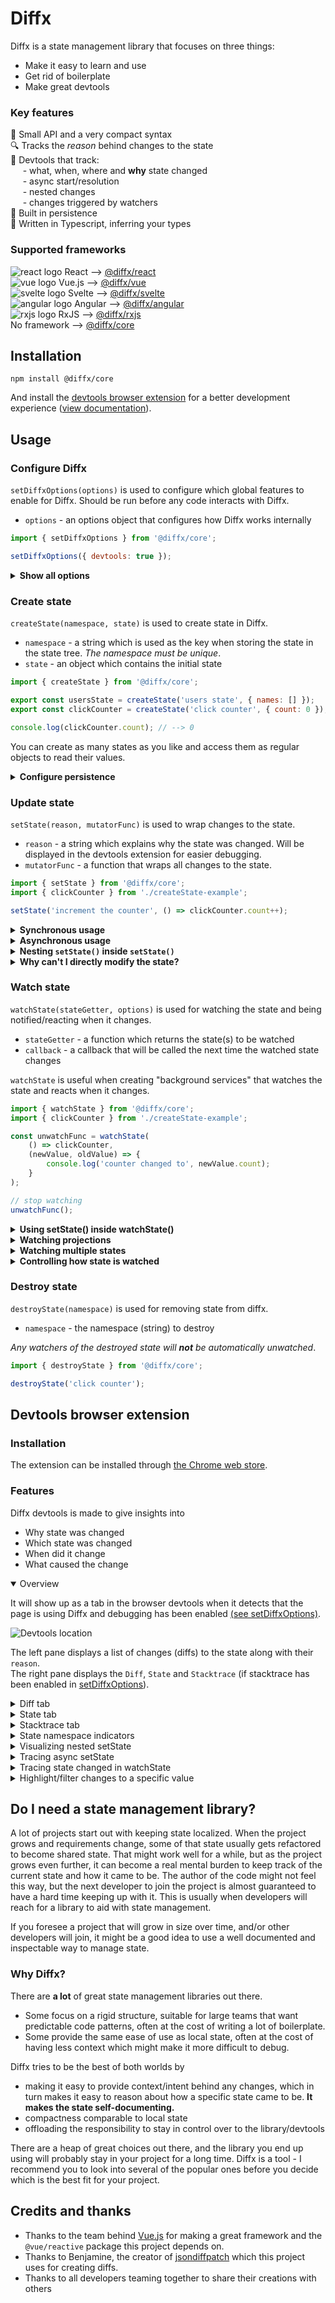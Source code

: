 <!-- #header -->

# Diffx

<!-- end -->

Diffx is a state management library that focuses on three things:

* Make it easy to learn and use
* Get rid of boilerplate
* Make great devtools

### Key features

🤏 Small API and a very compact syntax  
🔍 Tracks the _reason_ behind changes to the state  
🔧 Devtools that track:  
&nbsp;&nbsp;&nbsp;&nbsp;&nbsp;- what, when, where and **why** state changed  
&nbsp;&nbsp;&nbsp;&nbsp;&nbsp;- async start/resolution  
&nbsp;&nbsp;&nbsp;&nbsp;&nbsp;- nested changes  
&nbsp;&nbsp;&nbsp;&nbsp;&nbsp;- changes triggered by watchers  
💾 Built in persistence  
📝 Written in Typescript, inferring your types

<!-- #supported-frameworks -->
### Supported frameworks

![react logo](https://github.com/jbjorge/diffx/raw/master/assets/framework-logos/react.png) React
--> [@diffx/react](https://github.com/jbjorge/diffx/tree/master/react)  
![vue logo](https://github.com/jbjorge/diffx/raw/master/assets/framework-logos/vue.png) Vue.js
--> [@diffx/vue](https://github.com/jbjorge/diffx/tree/master/vue)  
![svelte logo](https://github.com/jbjorge/diffx/raw/master/assets/framework-logos/svelte.png) Svelte
--> [@diffx/svelte](https://github.com/jbjorge/diffx/tree/master/svelte)  
![angular logo](https://github.com/jbjorge/diffx/raw/master/assets/framework-logos/angular.png) Angular
--> [@diffx/angular](https://github.com/jbjorge/diffx/tree/master/angular)  
![rxjs logo](https://github.com/jbjorge/diffx/raw/master/assets/framework-logos/rxjs.png) RxJS
--> [@diffx/rxjs](https://github.com/jbjorge/diffx/tree/master/rxjs)  
No framework --> [@diffx/core](https://github.com/jbjorge/diffx/tree/master/core)
<!-- end -->

<!-- #installation -->
## Installation

```shell
npm install @diffx/core
```

And install
the [devtools browser extension](https://chrome.google.com/webstore/detail/diffx-devtools/ecijpnkbdaghilfokgbcieakdfbibeec)
for a better development experience ([view documentation](#devtools-browser-extension)).
<!-- end -->
<!-- #before-usage -->

<!-- end -->

<!-- #usage -->

## Usage

<!-- #setDiffxOptions() -->

### Configure Diffx

`setDiffxOptions(options)` is used to configure which global features to enable for Diffx. Should be run before any code
interacts with Diffx.

* `options` - an options object that configures how Diffx works internally

```javascript
import { setDiffxOptions } from '@diffx/core';

setDiffxOptions({ devtools: true });
```

<details>
    <summary><strong>Show all options</strong></summary>

```javascript
import { setDiffxOptions } from '@diffx/core';

setDiffxOptions({
    /**
     * Enable viewing the state history in devtools.
     * Not recommended for use in a production environment.
     * If set to true, `createDiffs` will also be implicitly true.
     *
     * Default: false
     */
    devtools: false,
    /**
     * Store a stack-trace with every diff if `createDiffs` is enabled.
     * Will be displayed in devtools to help with tracking down
     * which code is making state changes.
     *
     * NOT recommended in production environment since creating stack traces is a slow operation!
     *
     * Default: false
     */
    includeStackTrace: false,
    /**
     * Persist the latest snapshot of all states and automatically use that as the initial state
     *
     * Default: false
     */
    persistent: false,
    /**
     * Location for storing persistent state.
     * E.g. localStorage or sessionStorage
     *
     * Default: null
     */
    persistenceLocation: null,
    /**
     * Whether to record all diffs of the state in-memory.
     *
     * Default: false
     **/
    createDiffs: false,
    /**
     * Max nesting depth.
     *
     * If a loop of setState <--> watchState is accidentally created, it will run off and crash
     * (and potentially crash the main thread). To avoid this, a max nesting depth can be set.
     *
     * Default: 100
     */
    maxNestingDepth: 100
});
```

</details>

<!-- end -->

<!-- #createState() -->

### Create state

`createState(namespace, state)` is used to create state in Diffx.

* `namespace` - a string which is used as the key when storing the state in the state tree. _The namespace must be
  unique_.
* `state` - an object which contains the initial state

```javascript
import { createState } from '@diffx/core';

export const usersState = createState('users state', { names: [] });
export const clickCounter = createState('click counter', { count: 0 });

console.log(clickCounter.count); // --> 0
```

You can create as many states as you like and access them as regular objects to read their values.
<!-- end -->

<!-- #configure persistence -->
<details>
    <summary><strong>Configure persistence</strong></summary>

`createState(..., ..., options)`

* `options`- optional settings for this particular state
    * `persistent` - Persist the latest snapshot of this state and automatically use that as the initial state. Setting
      it to `false` will exclude the state from persistence, even though it is globally set to `true`
      in `setDiffxOptions`.  
      Default: `false`

    * `persistenceLocation` - Location for persisting this particular state - e.g. `window.sessionStorage`.  
      Default: `false`

```javascript
import { setDiffxOptions, createState } from '@diffx/core';

// this enables persistence for all states globally
setDiffxOptions({
    persistent: true,
    persistenceLocation: sessionStorage
})

// this disables persistence for a specific state (if it's enabled globally)
export const clickCounter = createState('click counter', { count: 0 }, { persistent: false });

// this state is persisted in accordance with the global settings in `setDiffxOptions`
export const clickCounter = createState('click counter', { count: 0 });

// this state is persisted in localStorage instead of the globally defined persistenceLocation
export const clickCounter = createState('click counter', { count: 0 }, { persistenceLocation: localStorage });
```

</details>

<!-- end -->

<!-- #setState() -->

### Update state

`setState(reason, mutatorFunc)` is used to wrap changes to the state.

* `reason` - a string which explains why the state was changed. Will be displayed in the devtools extension for easier
  debugging.
* `mutatorFunc` - a function that wraps all changes to the state.

```javascript
import { setState } from '@diffx/core';
import { clickCounter } from './createState-example';

setState('increment the counter', () => clickCounter.count++);
```

<!-- end -->

<!-- #Synchronous usage -->
<details>
    <summary><strong>Synchronous usage</strong></summary>

Since Diffx is proxy-based, it will keep track of anything happening within `setState()`.  
Multiple states can be changed within one `setState()`:

```javascript
import { setState } from '@diffx/core';
import { clickCounter, usersState } from './createState-example';

setState('Change the counter and add a user', () => {
    clickCounter.count++;
    if (clickCounter.count > 2) {
        clickCounter.count = 200;
    }
    usersState.names.push('John');
})
```

This will also create an entry in the devtools  
![devtools entry screenshot](https://github.com/jbjorge/diffx/raw/master/assets/devtools/img_9.png)

</details>
<!-- end -->

<!-- #Asynchronous usage -->
<details>
    <summary><strong>Asynchronous usage</strong></summary>

`setState(reason, asyncMutatorFunc, onDone [, onError])` is used to make asynchronous changes to the state.

* `reason` - a string which explains why the state was changed. Will be displayed in the devtools extension for easier
  debugging.
* `asyncMutatorFunc` - a function that is free to change the state, and returns a `Promise`.
* `onDone` - a function that receives the result of `asyncMutatorFunc` as an argument, and is free to change the state.
* `onError` - a function that receives the error from `asyncMutatorFunc` as an argument, and is free to change the
  state.

```javascript
import { createState, setState } from '@diffx/core';
import { fetchUsersStateFromServer } from './some-file';

export const usersState = createState('usersState-status', {
    isFetching: false,
    names: [],
    fetchErrorMessage: ''
});

setState(
    'fetch and update usersState',
    () => {
        // set state before the async work begins
        usersState.fetchErrorMessage = '';
        usersState.names = [];
        usersState.isFetching = true;
        // return the async work
        return fetchUsersStateFromServer();
    },
    result => {
        // the async work succeeded
        usersState.names = result;
        usersState.isFetching = false;
    },
    error => {
        // the async work failed
        usersState.fetchErrorMessage = error.message;
        usersState.isFetching = false;
    }
);
```

The `asyncMutatorFunc` and its resolution with `onDone` or `onError` will be tracked in the devtools:
<table>
<tr>
<td>onDone</td>
<td>

![async onDone in devtools](https://github.com/jbjorge/diffx/raw/master/assets/devtools/img_10.png)

</td>
</tr>
<tr>
<td>onError</td>
<td>

![async onError in devtools](https://github.com/jbjorge/diffx/raw/master/assets/devtools/img_11.png)

</td>
</tr>
</table>

</details>
<!-- end -->

<!-- #Nesting setState() inside setState() -->
<details>
    <summary><strong>Nesting <code>setState()</code> inside <code>setState()</code></strong></summary>

To avoid repeating yourself, it can be beneficial to wrap `setState` in a function that can be reused.

```javascript
import { createState, setState } from '@diffx/core';
import { usersState } from './createState-example';

export function addUser(name) {
    setState('Add user', () => usersState.names.push(name));
}
```

To make the state history more readable, the usage of the wrapped `setState` above can be used inside a `setState`
providing a reason for the changes and grouping them.

```javascript
// in some other file
import { setState } from '@diffx/core';
import { addUser } from './example-above';

setState('PeopleComponent: User clicked "Save usersState"', () => {
    addUser('John');
    addUser('Jenny');
});
```

This nesting will be displayed in the devtools as an indented hierarchical list, clarifying why "Add user" happened:  
![nesting in devtools](https://github.com/jbjorge/diffx/raw/master/assets/devtools/img_7.png)

Nesting can go as many levels deep as desired, making it easy to see who did what and why, and at the same time making
it easy to discover reusable compositions of `setState`.

</details>
<!-- end -->

<!-- #why-no-direct-modification -->
<details>
    <summary><strong>Why can't I directly modify the state?</strong></summary>

By having the freedom to change state from *anywhere* in the codebase, state can quickly get out of control and be
difficult to debug if there is no human-readable reasoning behind why a change was made.  
To ensure that the usage experience stays developer friendly, easy to debug, and help with identifying which code needs
refactoring, Diffx enforces the use of `setState` since it groups changes and allows the developer to specify a `reason`
for the changes.

_Any changes made to the state outside of `setState()` will throw an error._

```javascript
import { clickCounter } from './createState-example';

clickCounter.count++; // this will throw an error
```

</details>

<!-- end -->

<!-- #setState().append -->

<!-- end -->

<!-- #watchState() -->

### Watch state

<!-- #watchState().prepend -->

<!-- end -->

`watchState(stateGetter, options)` is used for watching the state and being notified/reacting when it changes.

* `stateGetter` - a function which returns the state(s) to be watched
* `callback` - a callback that will be called the next time the watched state changes

`watchState` is useful when creating "background services" that watches the state and reacts when it changes.

```javascript
import { watchState } from '@diffx/core';
import { clickCounter } from './createState-example';

const unwatchFunc = watchState(
    () => clickCounter,
    (newValue, oldValue) => {
        console.log('counter changed to', newValue.count);
    }
);

// stop watching
unwatchFunc();
```

<!-- end#watchState() -->

<!-- #watchState().details.prepend -->

<!-- end -->

<!-- #Using setState() inside watchState() -->
<details>
    <summary><strong>Using setState() inside watchState()</strong></summary>

A watcher is allowed to change the state when triggered.

```javascript
import { watchState, setState } from '@diffx/core';
import { clickCounter } from './createState-example';

watchState(
    () => clickCounter.count === 5,
    countIsFive => {
        if (!countIsFive) return;
        setState('Counter has the value 5, so I added another user', () => {
            usersState.names.push('Jenny');
        });
    }
);
```

This will also be tracked in the devtools and tagged with "watcher".  
![devtools watcher example](https://github.com/jbjorge/diffx/raw/master/assets/devtools/img_13.png)

The tag can be hovered/clicked for more information about its trigger origin.  
![devtools watcher hover example](https://github.com/jbjorge/diffx/raw/master/assets/devtools/img_14.png)

</details>

<!-- end -->

<!-- #watching projections -->
<details>
    <summary><strong>Watching projections</strong></summary>

```javascript
import { watchState } from '@diffx/core';
import { clickCounter } from './createState-example';

watchState(
    () => clickCounter.count > 5,
    isAboveFive => console.log(isAboveFive)
);
```

</details>
<!-- end -->

<!-- #watching multiple states -->
<details>
    <summary><strong>Watching multiple states</strong></summary>

```javascript
import { watchState } from '@diffx/core';
import { clickCounter, usersState } from './createState-example';

watchState(
    () => [clickCounter.count, usersState.names],
    ([clickCount, names]) => console.log(clickCount, names)
);
```

</details>
<!-- end -->

<!-- #controlling watchState -->

<details>
    <summary><strong>Controlling how state is watched</strong></summary>

To have fine-grained control over how the state is watched, the second argument can be an options object instead of a
callback.

```javascript
import { watchState } from '@diffx/core';
import { clickCounter } from './createState-example';

const unwatchFunc = watchState(() => clickCounter, {
    /**
     * Whether to emit the current value of the watched item(s).
     *
     * Default: `false`
     */
    emitInitialValue: false,
    /**
     * Callback called with the final state after the outermost `.setState` function has finished running.
     * This is the default behavior when using a callback instad of an options object.
     */
    onSetStateDone: (newValue, oldValue) => '...',
    /**
     * Callback called with the current state after each `.setState` has finished running
     * (including each .setState wrapped in .setState)
     */
    onEachSetState: (newValue, oldValue) => '...',
    /**
     * Callback for each change to the state during `.setState`.
     */
    onEachValueUpdate: (newValue, oldValue) => '...',
    /**
     * Custom comparer function to decide if the state has changed.
     * Receives newValue and oldValue as arguments and should return `true` for changed
     * and `false` for no change.
     *
     * Default: Diffx built in comparer
     */
    hasChangedComparer: (newValue, oldValue) => 'true or false',
    /**
     * Whether the watcher should automatically stop watching after the first changed value has
     * been emitted.
     *
     * Default: false
     */
    once: false
});

// stop watching
unwatchFunc();
```

</details>
<!-- end -->

<!-- #destroyState -->

### Destroy state

`destroyState(namespace)` is used for removing state from diffx.

* `namespace` - the namespace (string) to destroy

_Any watchers of the destroyed state will **not** be automatically unwatched_.

```javascript
import { destroyState } from '@diffx/core';

destroyState('click counter');
```

<!-- end -->
<!-- end#usage -->

<!-- #after-usage -->

<!-- end -->

## Devtools browser extension

### Installation

The extension can be installed through
[the Chrome web store](https://chrome.google.com/webstore/detail/diffx-devtools/ecijpnkbdaghilfokgbcieakdfbibeec).

### Features

Diffx devtools is made to give insights into

* Why state was changed
* Which state was changed
* When did it change
* What caused the change

<details open><summary>Overview</summary>


It will show up as a tab in the browser devtools when it detects that the page is using Diffx and debugging has been
enabled [(see setDiffxOptions)](#configure-diffx).

![Devtools location](https://github.com/jbjorge/diffx/raw/master/assets/devtools-7.png)

The left pane displays a list of changes (diffs) to the state along with their `reason`.  
The right pane displays the `Diff`, `State` and `Stacktrace` (if stacktrace has been enabled
in [setDiffxOptions](#configure-diffx)).

</details>

<details><summary>Diff tab</summary>

Displays the difference between each change made by `setState()`.

![Diff tab preview](https://github.com/jbjorge/diffx/raw/master/assets/devtools-1.png)

</details>
<details><summary>State tab</summary>

Displays the current state at the selected diff.

![State tab preview](https://github.com/jbjorge/diffx/raw/master/assets/devtools-6.png)

</details>
<details><summary>Stacktrace tab</summary>

Displays the stack trace for the code that led to this state change.

![Stacktrace tab preview](https://github.com/jbjorge/diffx/raw/master/assets/devtools-5.png)

</details>
<details><summary>State namespace indicators</summary>

The dots in the left tab indicate which state was changed with their color, can be hovered to view the namespace and
clicked to filter the list by that state.

![State type hints](https://github.com/jbjorge/diffx/raw/master/assets/devtools-4.png)

</details>
<details><summary>Visualizing nested setState</summary>

For places where `setState()` has been used inside `setState()`, the left pane will display a nested view with colors
used for displaying nesting depth.

![Nested setState preview](https://github.com/jbjorge/diffx/raw/master/assets/devtools-2.png)

</details>
<details><summary>Tracing async setState</summary>

For async operations done with `setState()`, the left pane will display an `async` tag where the operation starts, and
a `resolve`/`reject`  tag where the async operation finished.  
These tags are highlighted with a color to make it easier to spot which operations belong together and are also
clickable to filter by.

![setState preview](https://github.com/jbjorge/diffx/raw/master/assets/devtools-3.png)

</details>
<details><summary>Tracing state changed in watchState</summary>

If a `watchState()` runs `setState()`, the left pane will display a `watcher` tag to indicate that the change was
triggered.

![watchState tracing preview 1](https://github.com/jbjorge/diffx/raw/master/assets/devtools-8.png)

The `watcher` tag can be hovered to see which state change triggered it and clicked to find the state change.

![watchState tracing preview 2](https://github.com/jbjorge/diffx/raw/master/assets/devtools-9.png)

To see where in the code the watcher was run, enable `includeStackTrace` in [setDiffxOptions](#setdiffxoptions) and open
the Stacktrace tab for the entry tagged with the `watcher`.

</details>
<details><summary>Highlight/filter changes to a specific value</summary>

The Highlight and Filter button can be used to find the state changes that affected a specific value.

![highlight/filter preview](https://github.com/jbjorge/diffx/raw/master/assets/devtools-10.png)

</details>

## Do I need a state management library?

A lot of projects start out with keeping state localized. When the project grows and requirements change, some of that
state usually gets refactored to become shared state. That might work well for a while, but as the project grows even
further, it can become a real mental burden to keep track of the current state and how it came to be. The author of the
code might not feel this way, but the next developer to join the project is almost guaranteed to have a hard time
keeping up with it. This is usually when developers will reach for a library to aid with state management.

If you foresee a project that will grow in size over time, and/or other developers will join, it might be a good idea to
use a well documented and inspectable way to manage state.

### Why Diffx?

There are **a lot** of great state management libraries out there.

* Some focus on a rigid structure, suitable for large teams that want predictable code patterns, often at the cost of
  writing a lot of boilerplate.
* Some provide the same ease of use as local state, often at the cost of having less context which might make it more
  difficult to debug.

Diffx tries to be the best of both worlds by

* making it easy to provide context/intent behind any changes, which in turn makes it easy to reason about how a
  specific state came to be. **It makes the state self-documenting.**
* compactness comparable to local state
* offloading the responsibility to stay in control over to the library/devtools

There are a heap of great choices out there, and the library you end up using will probably stay in your project for a
long time. Diffx is a tool - I recommend you to look into several of the popular ones before you decide which is the
best fit for your project.

## Credits and thanks

* Thanks to the team behind [Vue.js](https://vuejs.org/) for making a great framework and the `@vue/reactive` package
  this project depends on.
* Thanks to Benjamine, the creator of [jsondiffpatch](https://github.com/benjamine/jsondiffpatch) which this project
  uses for creating diffs.
* Thanks to all developers teaming together to share their creations with others
